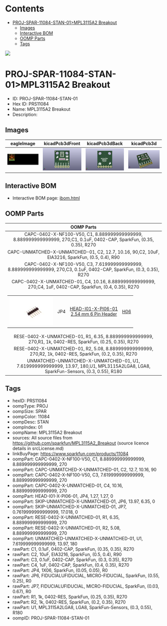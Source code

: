 



Contents
========

* [PROJ-SPAR-11084-STAN-01>MPL3115A2 Breakout](#proj-spar-11084-stan-01mpl3115a2-breakout)
	* [Images](#images)
	* [Interactive BOM](#interactive-bom)
	* [OOMP Parts](#oomp-parts)
	* [Tags](#tags)
  
![][im]
# PROJ-SPAR-11084-STAN-01>MPL3115A2 Breakout

- ID: PROJ-SPAR-11084-STAN-01
- Hex ID: PRS11084
- Name: MPL3115A2 Breakout
- Description: 

## Images
  
  

|eagleImage|kicadPcb3dFront|kicadPcb3dBack|kicadPcb3d|
| :---: | :---: | :---: | :---: |
|[![eagleImage](eagleImage_140.png)](eagleImage_600.png)|[![kicadPcb3dFront](kicadPcb3dFront_140.png)](kicadPcb3dFront_600.png)|[![kicadPcb3dBack](kicadPcb3dBack_140.png)](kicadPcb3dBack_600.png)|[![kicadPcb3d](kicadPcb3d_140.png)](kicadPcb3d_600.png)|

## Interactive BOM

- Interactive BOM page: [ibom.html](kicad/bom/ibom.html)

## OOMP Parts
  

|OOMP Parts|
| :---: |
|CAPC-0402-X-NF100-V50, C1, 8.889999999999999, 8.889999999999999, 270,C1, 0.1uF, 0402-CAP, SparkFun, (0.35, 0.35), R270|
|CAPC-UNMATCHED-X-UNMATCHED-01, C2, 12.7, 10.16, 90,C2, 10uF, EIA3216, SparkFun, (0.5, 0.4), R90|
|CAPC-0402-X-NF100-V50, C3, 7.619999999999999, 8.889999999999999, 270,C3, 0.1uF, 0402-CAP, SparkFun, (0.3, 0.35), R270|
|CAPC-0402-X-UNMATCHED-01, C4, 10.16, 8.889999999999999, 270,C4, 1uF, 0402-CAP, SparkFun, (0.4, 0.35), R270|
|<table><tr><td>![HEAD-I01-X-PI06-01](https://raw.githubusercontent.com/oomlout/oomlout_OOMP_parts/main/HEAD-I01-X-PI06-01/image_140.jpg)</td><td> JP4</td><td>[HEAD-I01-X-PI06-01<br>2.54 mm 6 Pin Header](https://github.com/oomlout/oomlout_OOMP_parts/tree/main/HEAD-I01-X-PI06-01/)</td><td>[H06](https://github.com/oomlout/oomlout_OOMP_parts/tree/main/HEAD-I01-X-PI06-01/)</td></tr></table>|
|RESE-0402-X-UNMATCHED-01, R1, 6.35, 8.889999999999999, 270,R1, 1k, 0402-RES, SparkFun, (0.25, 0.35), R270|
|RESE-0402-X-UNMATCHED-01, R2, 5.08, 8.889999999999999, 270,R2, 1k, 0402-RES, SparkFun, (0.2, 0.35), R270|
|UNMATCHED-UNMATCHED-X-UNMATCHED-01, U1, 7.619999999999999, 13.97, 180,U1, MPL3115A2LGA8, LGA8, SparkFun-Sensors, (0.3, 0.55), R180|

## Tags

- hexID: PRS11084
- oompType: PROJ
- oompSize: SPAR
- oompColor: 11084
- oompDesc: STAN
- oompIndex: 01
- oompName: MPL3115A2 Breakout
- sources: All source files from https://github.com/sparkfun/MPL3115A2_Breakout (source licence details in srcLicense.md)
- linkBuyPage: https://www.sparkfun.com/products/11084
- oompPart: CAPC-0402-X-NF100-V50, C1, 8.889999999999999, 8.889999999999999, 270
- oompPart: CAPC-UNMATCHED-X-UNMATCHED-01, C2, 12.7, 10.16, 90
- oompPart: CAPC-0402-X-NF100-V50, C3, 7.619999999999999, 8.889999999999999, 270
- oompPart: CAPC-0402-X-UNMATCHED-01, C4, 10.16, 8.889999999999999, 270
- oompPart: HEAD-I01-X-PI06-01, JP4, 1.27, 1.27, 0
- oompPart: SKIP-UNMATCHED-X-UNMATCHED-01, JP6, 13.97, 6.35, 0
- oompPart: SKIP-UNMATCHED-X-UNMATCHED-01, JP7, 0.7619999999999999, 17.018, 0
- oompPart: RESE-0402-X-UNMATCHED-01, R1, 6.35, 8.889999999999999, 270
- oompPart: RESE-0402-X-UNMATCHED-01, R2, 5.08, 8.889999999999999, 270
- oompPart: UNMATCHED-UNMATCHED-X-UNMATCHED-01, U1, 7.619999999999999, 13.97, 180
- rawPart: C1, 0.1uF, 0402-CAP, SparkFun, (0.35, 0.35), R270
- rawPart: C2, 10uF, EIA3216, SparkFun, (0.5, 0.4), R90
- rawPart: C3, 0.1uF, 0402-CAP, SparkFun, (0.3, 0.35), R270
- rawPart: C4, 1uF, 0402-CAP, SparkFun, (0.4, 0.35), R270
- rawPart: JP4, 1X06, SparkFun, (0.05, 0.05), R0
- rawPart: JP6, FIDUCIALUFIDUCIAL, MICRO-FIDUCIAL, SparkFun, (0.55, 0.25), R0
- rawPart: JP7, FIDUCIALUFIDUCIAL, MICRO-FIDUCIAL, SparkFun, (0.03, 0.67), R0
- rawPart: R1, 1k, 0402-RES, SparkFun, (0.25, 0.35), R270
- rawPart: R2, 1k, 0402-RES, SparkFun, (0.2, 0.35), R270
- rawPart: U1, MPL3115A2LGA8, LGA8, SparkFun-Sensors, (0.3, 0.55), R180
- oompID: PROJ-SPAR-11084-STAN-01



[im]: kicadPcb3d_450.png
